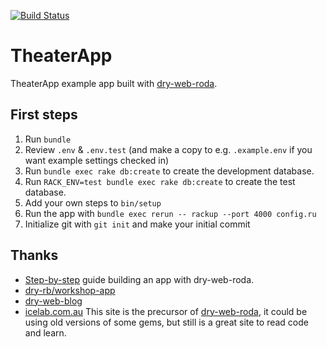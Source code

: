 [![Build Status](https://travis-ci.org/Sergey-B/theater_app.svg?branch=master)](https://travis-ci.org/Sergey-B/theater_app)

# TheaterApp

TheaterApp example app built with [dry-web-roda](https://github.com/dry-rb/dry-web-roda).

## First steps

1. Run `bundle`
2. Review `.env` & `.env.test` (and make a copy to e.g. `.example.env` if you want example settings checked in)
3. Run `bundle exec rake db:create` to create the development database.
4. Run `RACK_ENV=test bundle exec rake db:create` to create the test database.
5. Add your own steps to `bin/setup`
6. Run the app with `bundle exec rerun -- rackup --port 4000 config.ru`
7. Initialize git with `git init` and make your initial commit

## Thanks

* [Step-by-step](http://dry-web-roda-todo-app.readthedocs.io/en/latest) guide building an app with dry-web-roda.
* [dry-rb/workshop-app](https://github.com/dry-rb/workshop-app)
* [dry-web-blog](https://github.com/dry-rb/dry-web-blog)
* [icelab.com.au](https://github.com/icelab/berg) This site is the precursor of [dry-web-roda](https://github.com/dry-rb/dry-web-roda), it could be using old versions of some gems, but still is a great site to read code and learn.
